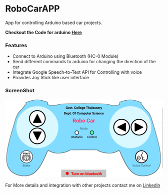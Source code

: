 # RoboCarAPP

App for controlling Arduino based car projects.

**Checkout the Code for arduino [Here](https://github.com/aswanthabam/RoboCar)** 
### Features

- Connect to Arduino using Bluetooth (HC-0 Module)
- Send different commands to arduino for changing the direction of the car
- Integrate Google Speech-to-Text API for Controlling with voice
- Provides Joy Stick like user interface

### ScreenShot

![Screenshot of app](https://github.com/aswanthabam/RoboCarAPP/blob/main/images/screenshot.jpg?raw=true)

For More details and integration with other projects contact me on [Linkedin](https://www.linkedin.com/in/aswanth-vc-2612b91b9)
